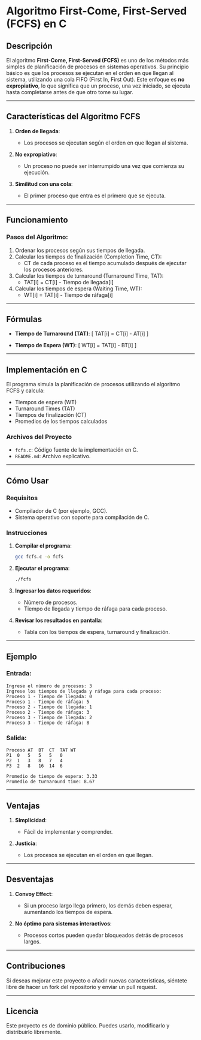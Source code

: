 
# Algoritmo First-Come, First-Served (FCFS) en C

## Descripción

El algoritmo **First-Come, First-Served (FCFS)** es uno de los métodos más simples de planificación de procesos en sistemas operativos. Su principio básico es que los procesos se ejecutan en el orden en que llegan al sistema, utilizando una cola FIFO (First In, First Out). Este enfoque es **no expropiativo**, lo que significa que un proceso, una vez iniciado, se ejecuta hasta completarse antes de que otro tome su lugar.

---

## Características del Algoritmo FCFS

1. **Orden de llegada**:
   - Los procesos se ejecutan según el orden en que llegan al sistema.

2. **No expropiativo**:
   - Un proceso no puede ser interrumpido una vez que comienza su ejecución.

3. **Similitud con una cola**:
   - El primer proceso que entra es el primero que se ejecuta.

---

## Funcionamiento

### Pasos del Algoritmo:
1. Ordenar los procesos según sus tiempos de llegada.
2. Calcular los tiempos de finalización (Completion Time, CT):
   - CT de cada proceso es el tiempo acumulado después de ejecutar los procesos anteriores.
3. Calcular los tiempos de turnaround (Turnaround Time, TAT):
   - TAT[i] = CT[i] - Tiempo de llegada[i]
4. Calcular los tiempos de espera (Waiting Time, WT):
   - WT[i] = TAT[i] - Tiempo de ráfaga[i]

---

## Fórmulas

- **Tiempo de Turnaround (TAT)**:
  \[
  TAT[i] = CT[i] - AT[i]
  \]

- **Tiempo de Espera (WT)**:
  \[
  WT[i] = TAT[i] - BT[i]
  \]

---

## Implementación en C

El programa simula la planificación de procesos utilizando el algoritmo FCFS y calcula:
- Tiempos de espera (WT)
- Turnaround Times (TAT)
- Tiempos de finalización (CT)
- Promedios de los tiempos calculados

### Archivos del Proyecto
- `fcfs.c`: Código fuente de la implementación en C.
- `README.md`: Archivo explicativo.

---

## Cómo Usar

### Requisitos
- Compilador de C (por ejemplo, GCC).
- Sistema operativo con soporte para compilación de C.

### Instrucciones

1. **Compilar el programa**:
   ```bash
   gcc fcfs.c -o fcfs
   ```

2. **Ejecutar el programa**:
   ```bash
   ./fcfs
   ```

3. **Ingresar los datos requeridos**:
   - Número de procesos.
   - Tiempo de llegada y tiempo de ráfaga para cada proceso.

4. **Revisar los resultados en pantalla**:
   - Tabla con los tiempos de espera, turnaround y finalización.

---

## Ejemplo

### Entrada:
```plaintext
Ingrese el número de procesos: 3
Ingrese los tiempos de llegada y ráfaga para cada proceso:
Proceso 1 - Tiempo de llegada: 0
Proceso 1 - Tiempo de ráfaga: 5
Proceso 2 - Tiempo de llegada: 1
Proceso 2 - Tiempo de ráfaga: 3
Proceso 3 - Tiempo de llegada: 2
Proceso 3 - Tiempo de ráfaga: 8
```

### Salida:
```plaintext
Proceso	AT	BT	CT	TAT	WT
P1	0	5	5	5	0
P2	1	3	8	7	4
P3	2	8	16	14	6

Promedio de tiempo de espera: 3.33
Promedio de turnaround time: 8.67
```

---

## Ventajas

1. **Simplicidad**:
   - Fácil de implementar y comprender.
   
2. **Justicia**:
   - Los procesos se ejecutan en el orden en que llegan.

---

## Desventajas

1. **Convoy Effect**:
   - Si un proceso largo llega primero, los demás deben esperar, aumentando los tiempos de espera.

2. **No óptimo para sistemas interactivos**:
   - Procesos cortos pueden quedar bloqueados detrás de procesos largos.

---

## Contribuciones

Si deseas mejorar este proyecto o añadir nuevas características, siéntete libre de hacer un fork del repositorio y enviar un pull request.

---

## Licencia

Este proyecto es de dominio público. Puedes usarlo, modificarlo y distribuirlo libremente.
